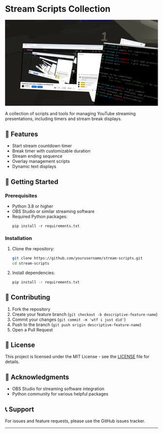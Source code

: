 # Stream Scripts Collection

![Stream Banner](stream.png)

A collection of scripts and tools for managing YouTube streaming presentations, including timers and stream break displays.

## 🎯 Features

- Start stream countdown timer
- Break timer with customizable duration
- Stream ending sequence
- Overlay management scripts
- Dynamic text displays

## 🚀 Getting Started

### Prerequisites

- Python 3.8 or higher
- OBS Studio or similar streaming software
- Required Python packages:
  ```
  pip install -r requirements.txt
  ```

### Installation

1. Clone the repository:
   ```bash
   git clone https://github.com/yourusername/stream-scripts.git
   cd stream-scripts
   ```

2. Install dependencies:
   ```bash
   pip install -r requirements.txt
   ```

## 📝 Contributing

1. Fork the repository
2. Create your feature branch (`git checkout -b descriptive-feature-name`)
3. Commit your changes (`git commit -m 'wtf i just did'`)
4. Push to the branch (`git push origin descriptive-feature-name`)
5. Open a Pull Request

## 📜 License

This project is licensed under the MIT License - see the [LICENSE](LICENSE) file for details.

## 🙏 Acknowledgments

- OBS Studio for streaming software integration
- Python community for various helpful packages

## 📞 Support

For issues and feature requests, please use the GitHub issues tracker.

---
